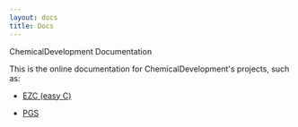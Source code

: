 ```yaml
---
layout: docs
title: Docs
--- 
```


ChemicalDevelopment Documentation

This is the online documentation for ChemicalDevelopment's projects, such as:

  * [EZC (easy C)](./ezc)

  * [PGS](./s/PGS)
